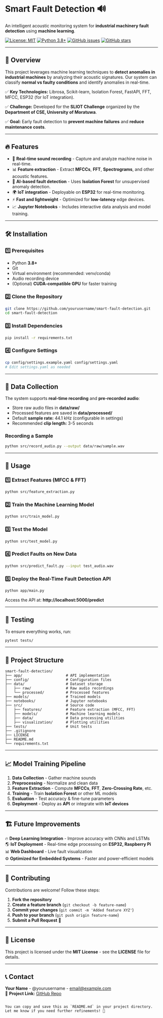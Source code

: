 
# Smart Fault Detection 🔊

An intelligent acoustic monitoring system for **industrial machinery fault detection** using **machine learning**.

[![License: MIT](https://img.shields.io/badge/License-MIT-yellow.svg)](https://opensource.org/licenses/MIT)
[![Python 3.8+](https://img.shields.io/badge/python-3.8+-blue.svg)](https://www.python.org/downloads/)
[![GitHub issues](https://img.shields.io/github/issues/yourusername/smart-fault-detection)](https://github.com/yourusername/smart-fault-detection/issues)
[![GitHub stars](https://img.shields.io/github/stars/yourusername/smart-fault-detection)](https://github.com/yourusername/smart-fault-detection/stargazers)

---

## 🚀 Overview

This project leverages machine learning techniques to **detect anomalies in industrial machines** by analyzing their acoustic signatures. Our system can classify **normal vs faulty conditions** and identify anomalies in real-time. 

✅ **Key Technologies:** Librosa, Scikit-learn, Isolation Forest, FastAPI, FFT, MFCC, ESP32 (for IoT integration).

✅ **Challenge:** Developed for the **SLIOT Challenge** organized by the **Department of CSE, University of Moratuwa**.

✅ **Goal:** Early fault detection to **prevent machine failures** and **reduce maintenance costs**.

---

## 🔥 Features

- 🎤 **Real-time sound recording** - Capture and analyze machine noise in real-time.
- 📊 **Feature extraction** - Extract **MFCCs**, **FFT**, **Spectrograms**, and other acoustic features.
- 🤖 **AI-based fault detection** - Uses **Isolation Forest** for unsupervised anomaly detection.
- 🌍 **IoT integration** - Deployable on **ESP32** for real-time monitoring.
- ⚡ **Fast and lightweight** - Optimized for **low-latency** edge devices.
- 📈 **Jupyter Notebooks** - Includes interactive data analysis and model training.

---

## 🛠 Installation

### 1️⃣ Prerequisites
- Python **3.8+**
- Git
- Virtual environment (recommended: venv/conda)
- Audio recording device
- (Optional) **CUDA-compatible GPU** for faster training

### 2️⃣ Clone the Repository
```bash
git clone https://github.com/yourusername/smart-fault-detection.git
cd smart-fault-detection
```

### 3️⃣ Install Dependencies
```bash
pip install -r requirements.txt
```

### 4️⃣ Configure Settings
```bash
cp config/settings.example.yaml config/settings.yaml
# Edit settings.yaml as needed
```

---

## 🎤 Data Collection

The system supports **real-time recording** and **pre-recorded audio**:
- Store raw audio files in **data/raw/**
- Processed features are saved in **data/processed/**
- Default **sample rate:** 44.1 kHz (configurable in settings)
- Recommended **clip length:** 3-5 seconds

### Recording a Sample
```bash
python src/record_audio.py --output data/raw/sample.wav
```

---

## 🚀 Usage

### 1️⃣ Extract Features (MFCC & FFT)
```bash
python src/feature_extraction.py
```

### 2️⃣ Train the Machine Learning Model
```bash
python src/train_model.py
```

### 3️⃣ Test the Model
```bash
python src/test_model.py
```

### 4️⃣ Predict Faults on New Data
```bash
python src/predict_fault.py --input test_audio.wav
```

### 5️⃣ Deploy the Real-Time Fault Detection API
```bash
python app/main.py
```
Access the API at: **http://localhost:5000/predict**

---

## 🧪 Testing
To ensure everything works, run:
```bash
pytest tests/
```

---

## 📁 Project Structure

```
smart-fault-detection/
├── app/                    # API implementation
├── config/                 # Configuration files
├── data/                   # Dataset storage
│   ├── raw/                # Raw audio recordings
│   └── processed/          # Processed features
├── models/                 # Trained models
├── notebooks/              # Jupyter notebooks
├── src/                    # Source code
│   ├── features/           # Feature extraction (MFCC, FFT)
│   ├── models/             # Machine learning models
│   ├── data/               # Data processing utilities
│   ├── visualization/      # Plotting utilities
├── tests/                  # Unit tests
├── .gitignore
├── LICENSE
├── README.md
└── requirements.txt
```

---

## 📈 Model Training Pipeline

1. **Data Collection** - Gather machine sounds
2. **Preprocessing** - Normalize and clean data
3. **Feature Extraction** - Compute **MFCCs**, **FFT**, **Zero-Crossing Rate**, etc.
4. **Training** - Train **Isolation Forest** or other ML models
5. **Evaluation** - Test accuracy & fine-tune parameters
6. **Deployment** - Deploy as **API** or integrate with **IoT devices**

---

## 🏗 Future Improvements

🔥 **Deep Learning Integration** - Improve accuracy with CNNs and LSTMs  
🌎 **IoT Deployment** - Real-time edge processing on **ESP32, Raspberry Pi**  
📊 **Web Dashboard** - Live fault visualization  
⚙️ **Optimized for Embedded Systems** - Faster and power-efficient models  

---

## 👥 Contributing

Contributions are welcome! Follow these steps:
1. **Fork the repository**
2. **Create a feature branch** (`git checkout -b feature-name`)
3. **Commit your changes** (`git commit -m 'Added feature XYZ'`)
4. **Push to your branch** (`git push origin feature-name`)
5. **Submit a Pull Request** 🎉

---

## 📜 License

This project is licensed under the **MIT License** - see the **LICENSE** file for details.

---

## 📞 Contact

**Your Name** - @yourusername - email@example.com  
📌 **Project Link:** [GitHub Repo](https://github.com/yourusername/smart-fault-detection)
```

You can copy and save this as `README.md` in your project directory. Let me know if you need further refinements! 🚀
